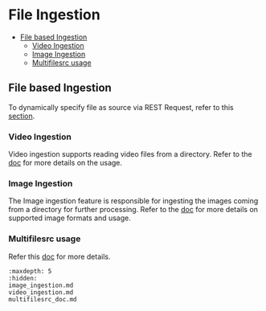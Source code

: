 # File Ingestion

* [File based Ingestion](#file-based-ingestion)
    - [Video Ingestion](#video-ingestion)
    - [Image Ingestion](#image-ingestion)
    - [Multifilesrc usage](#multifilesrc-usage)

## File based Ingestion

To dynamically specify file as source via REST Request, refer to this [section](../rest_api/customizing_pipeline_requests.md#file-source).

### Video Ingestion
Video ingestion supports reading video files from a directory. Refer to the [doc](./video_ingestion.md) for more details on the usage.

### Image Ingestion
The Image ingestion feature is responsible for ingesting the images coming from a directory for further processing. Refer to the [doc](./image_ingestion.md) for more details on supported image formats and usage.

### Multifilesrc usage
Refer this [doc](./multifilesrc_doc.md) for more details.

```{toctree}
:maxdepth: 5
:hidden:
image_ingestion.md
video_ingestion.md
multifilesrc_doc.md
```